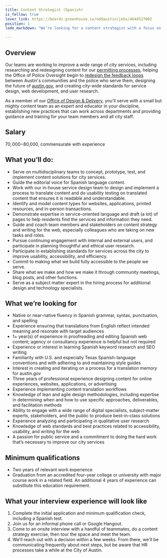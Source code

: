 ```yaml
---
title: Content Strategist (Spanish)
is_fellow: true
lever_link: https://boards.greenhouse.io/oddaustin/jobs/4644527002
position: 1
lede_markdown: "We’re looking for a content strategist with a focus on Spanish content and English-Spanish translation to serve on multidisciplinary project teams with career civil servants, actively demonstrating the value of iterative development and user-centered design."

---
```


 
## Overview
Our teams are working to improve a wide range of city services, including researching and redesigning content for our [permitting processes](https://alpha.austin.gov/en/permits-tickets/business-permits-and-licenses/food-business-permits/mobile-food-vendor-permit-guide/), helping the Office of Police Oversight begin to [redesign the feedback loops](https://alpha.austin.gov/en/police-oversight/) between Austin's communities and the police who serve them, designing the future of [austin.gov](http://alpha.austin.gov/), and creating city-wide standards for service design, web development, and user research.

As a member of our [Office of Design & Delivery](http://odd.austintexas.io/), you'll serve with a small but mighty content team as an expert and educator in your discipline, establishing new practices that can work across departments and providing guidance and training for your team members and all city staff. 


## Salary		

$70,000-$80,000, commensurate with experience		


## What you’ll do:		

*   Serve on multidisciplinary teams to concept, prototype, test, and implement content solutions for city services. 
*   Guide the editorial voice for Spanish language content.
*   Work with our in-house service design team to design and implement a process to translate content and do usability testing on translated content that ensures it is readable and understandable. 
*   Identify and model content types for websites, applications, printed resources, and in-person transactions. 
*   Demonstrate expertise in service-oriented language and draft (a lot) of pages to help residents find the services and information they need.  
*   Guide and coach team members and stakeholders on content strategy and writing for the web, especially colleagues who are taking on new tasks and roles. 
*   Pursue continuing engagement with internal and external users, and participate in planning thoughtful and ethical user research. 
*   Participate in establishing standards for services across the city to improve usability, accessibility, and efficiency. 
*   Commit to making what we build fully accessible to the people we serve. 
*   Share what we make and how we make it through community meetings, blog posts, and other functions. 
*   Serve as a subject matter expert in the hiring process for additional design and technology specialists. 
		

## What we’re looking for		

*   Native or near-native fluency in Spanish grammar, syntax, punctuation, and spelling
*   Experience ensuring that translations from English reflect intended meaning and resonate with target audiences
*   1+ year(s) of experience in proofreading and editing Spanish web content; agency or consultancy experience is helpful but not required
*   Experience or interest in learning Spanish keyword research and SEO writing
*   Familiarity with U.S. and especially Texas Spanish-language conventions and with adhering to and maintaining style guides
*   Interest in creating and iterating on a process for a translation memory for austin.gov
*   Three years of professional experience designing content for online experiences, websites, applications, or advertising 
*   Experience implementing content translation workflows
*   Knowledge of lean and agile design methodologies, including expertise in determining when and how to use specific approaches, deliverables, and facilitation methods 
*   Ability to engage with a wide range of digital specialists, subject-matter experts, stakeholders, and the public to produce best-in-class solutions 
*   Experience analyzing and participating in qualitative user research
*   Knowledge of web standards and best practices related to accessibility, usability, and writing for the web
*   A passion for public service and a commitment to doing the hard work that’s necessary to improve our city services

## Minimum qualifications		

*   Two years of relevant work experience		
*   Graduation from an accredited four-year college or university with major course work in a related field. An additional 4 years of experience can substitute this education requirement.

## What your interview experience will look like
1. Complete the initial application and minimum qualification check, including a Spanish test. 
2. Join us for an informal phone call or Google Hangout. 
3. Come to an onsite interview with a handful of teammates, do a content strategy exercise, then tour the space and meet the team. 
4. We'll reach out with a decision within a few weeks. From there, we'll be communicating frequently about next steps, but be aware that HR processes take a while at the City of Austin. 

